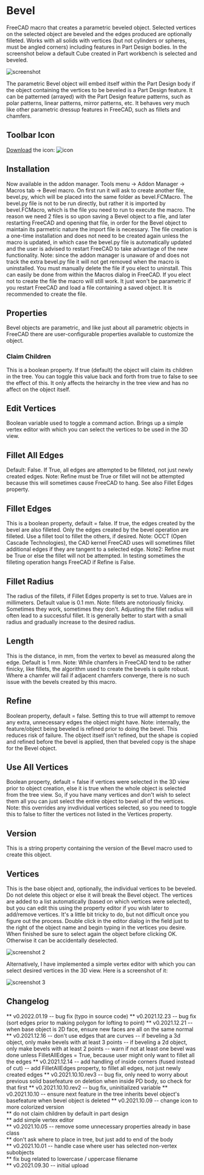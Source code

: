 # Bevel

FreeCAD macro that creates a parametric beveled object.  Selected vertices on the selected object are beveled and the edges produced are optionally filleted.  Works with all solids with vertices (but not cylinders or spheres, must be angled corners) including features in Part Design bodies.  In the screenshot below a default Cube created in Part workbench is selected and beveled.

<img src="bevel_scr.png" alt="screenshot">

The parametric Bevel object will embed itself within the Part Design body if the object containing the vertices to be beveled is a Part Design feature.  It can be patterned (arrayed) with the Part Design feature patterns, such as polar patterns, linear patterns, mirror patterns, etc.  It behaves very much like other parametric dressup features in FreeCAD, such as fillets and chamfers.

## Toolbar Icon
<a href="Bevel.svg"> Download</a> the icon: <img src ="Bevel.svg" alt="icon">

## Installation
Now available in the addon manager.  Tools menu -> Addon Manager -> Macros tab -> Bevel macro.  On first run it will ask to create another file, bevel.py, which will be placed into the same folder as bevel.FCMacro.  The bevel.py file is not to be run directly, but rather it is imported by bevel.FCMacro, which is the file you need to run to execute the macro.  The reason we need 2 files is so upon saving a Bevel object to a file, and later restarting FreeCAD and opening that file, in order for the Bevel object to maintain its parmetric nature the import file is necessary.  The file creation is a one-time installation and does not need to be created again unless the macro is updated, in which case the bevel.py file is automatically updated and the user is advised to restart FreeCAD to take advantage of the new functionality.  Note: since the addon manager is unaware of and does not track the extra bevel.py file it will not get removed when the macro is uninstalled.  You must manually delete the file if you elect to uninstall.  This can easily be done from within the Macros dialog in FreeCAD.  If you elect not to create the file the macro will still work.  It just won't be parametric if you restart FreeCAD and load a file containing a saved object.  It is recommended to create the file.

## Properties
Bevel objects are parametric, and like just about all parametric objects in FreeCAD there are user-configurable properties available to customize the object.

### Claim Children
This is a boolean property.  If true (default) the object will claim its children in the tree.  You can toggle this value back and forth from true to false to see the effect of this.  It only affects the heirarchy in the tree view and has no affect on the object itself.

## Edit Vertices
Boolean variable used to toggle a command action.  Brings up a simple vertex editor with which you can select the vertices to be used in the 3D view.

## Fillet All Edges
Default: False.  If True, all edges are attempted to be filleted, not just newly created edges.  Note: Refine must be True or fillet will not be attempted because this will sometimes cause FreeCAD to hang.  See also Fillet Edges property.

## Fillet Edges
This is a boolean property, default = false.  If true, the edges created by the bevel are also filleted.  Only the edges created by the bevel operation are filleted.  Use a fillet tool to fillet the others, if desired.  Note: OCCT (Open Cascade Technologies), the CAD kernel FreeCAD uses will sometimes fillet additional edges if they are tangent to a selected edge.  Note2: Refine must be True or else the fillet will not be attempted.  In testing sometimes the filleting operation hangs FreeCAD if Refine is False.

## Fillet Radius
The radius of the fillets, if Fillet Edges property is set to true.  Values are in millimeters.  Default value is 0.1 mm.  Note: fillets are notoriously finicky.  Sometimes they work, sometimes they don't.  Adjusting the fillet radius will often lead to a successful fillet.  It is generally better to start with a small radius and gradually increase to the desired radius.

## Length
This is the distance, in mm, from the vertex to bevel as measured along the edge.  Default is 1 mm.  Note: While chamfers in FreeCAD tend to be rather finicky, like fillets, the algorithm used to create the bevels is quite robust.  Where a chamfer will fail if adjacent chamfers converge, there is no such issue with the bevels created by this macro.

## Refine
Boolean property, default = false.  Setting this to true will attempt to remove any extra, unnecessary edges the object might have.  Note: internally, the feature/object being beveled is refined prior to doing the bevel.  This reduces risk of failure.  The object itself isn't refined, but the shape is copied and refined before the bevel is applied, then that beveled copy is the shape for the Bevel object.

## Use All Vertices
Boolean property, default = false if vertices were selected in the 3D view prior to object creation, else it is true when the whole object is selected from the tree view.  So, if you have many vertices and don't wish to select them all you can just select the entire object to bevel all of the vertices.  Note: this overrides any invdividual vertices selected, so you need to toggle this to false to filter the vertices not listed in the Vertices property.

## Version
This is a string property containing the version of the Bevel macro used to create this object.

## Vertices
This is the base object and, optionally, the individual vertices to be beveled.  Do not delete this object or else it will break the Bevel object.  The vertices are added to a list automatically (based on which vertices were selected), but you can edit this using the property editor if you wish later to add/remove vertices.  It's a little bit tricky to do, but not difficult once you figure out the process.  Double click in the editor dialog in the field just to the right of the object name and begin typing in the vertices you desire.  When finished be sure to select again the object before clicking OK.  Otherwise it can be accidentally deselected.

<img src="bevel_scr2.png" alt="screenshot 2">

Alternatively, I have implemented a simple vertex editor with which you can select desired vertices in the 3D view.  Here is a screenshot of it:

<img src="bevel_scr3.png" alt="screenshot 3">

## Changelog
** v0.2022.01.19 -- bug fix (typo in source code)
** v0.2021.12.23 -- bug fix (sort edges prior to making polygon for lofting to point)
** v0.2021.12.21 -- when base object is 2D face, ensure new faces are all on the same normal
** v0.2021.12.16 -- don't use edges that are curves
-- if beveling a 3d object, only make bevels with at least 3 points
-- if beveling a 2d object, only make bevels with at least 2 points
--  warn if not at least one bevel was done unless FilletAllEdges = True, because user might only want to fillet all the edges
** v0.2021.12.14 -- add handling of inside corners (fused instead of cut)
-- add FilletAllEdges property, to fillet all edges, not just newly created edges
** v0.2021.10.10.rev3 -- bug fix, only need to worry about previous solid basefeature on deletion when inside PD body, so check for that first
** v0.2021.10.10.rev2 -- bug fix, uninitialized variable
** v0.2021.10.10 -- ensure next feature in the tree inherits bevel object's basefeature when bevel object is deleted
** v0.2021.10.09 -- change icon to more colorized version<br/>
** do not claim children by default in part design <br/>
** add simple vertex editor <br/>
** v0.2021.10.05 -- remove some unnecessary properties already in base class <br/>
** don't ask where to place in tree, but just add to end of the body<br/>
** v0.2021.10.01 -- handle case where user has selected non-vertex subobjects<br/>
** fix bug related to lowercase / uppercase filename<br/>
** v0.2021.09.30 -- initial upload<br/>


